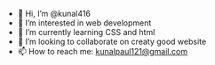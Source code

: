 - 👋 Hi, I’m @kunal416
- 👀 I’m interested in web development
- 🌱 I’m currently learning CSS and html
- 💞️ I’m looking to collaborate on creaty good website
- 📫 How to reach me: kunalpaul121@gmail.com

<!---
kunal416/kunal416 is a ✨ special ✨ repository because its `README.md` (this file) appears on your GitHub profile.
You can click the Preview link to take a look at your changes.
--->
